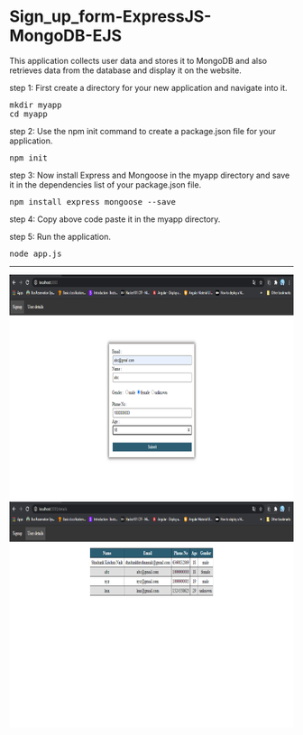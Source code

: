 # Sign_up_form-ExpressJS-MongoDB-EJS
This application collects user data and stores it to MongoDB and also  retrieves data from the database and display it on the website.

step 1: First create a directory for your new application and navigate into it.

<pre>
mkdir myapp
cd myapp
</pre>

step 2: Use the npm init command to create a package.json file for your application.

<pre>
npm init
</pre>

step 3: Now install Express and Mongoose in the myapp directory and save it in the dependencies list of your package.json file.

<pre>
npm install express mongoose --save
</pre>

step 4: Copy above code paste it in the myapp directory.

step 5: Run the application.

<pre>
node app.js
</pre>

<hr>

<img src="./screenshots/Screenshot1.png" alt="Loading..." width="600" height="400">

<img src="./screenshots/Screenshot2.png" alt="Loading..." width="600" height="400">
